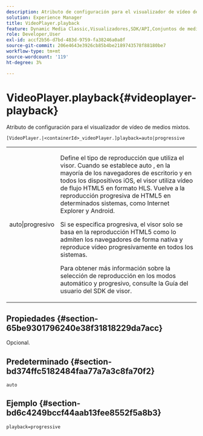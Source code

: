 ```yaml
---
description: Atributo de configuración para el visualizador de vídeo de medios mixtos.
solution: Experience Manager
title: VideoPlayer.playback
feature: Dynamic Media Classic,Visualizadores,SDK/API,Conjuntos de medios mixtos
role: Developer,User
exl-id: accf2b56-d7bd-483d-9759-fa38246a0a8f
source-git-commit: 206e4643e3926cb85b4be2189743578f88180be7
workflow-type: tm+mt
source-wordcount: '119'
ht-degree: 3%

---
```


# VideoPlayer.playback{#videoplayer-playback}

Atributo de configuración para el visualizador de vídeo de medios mixtos.

`[VideoPlayer.|<containerId>_videoPlayer.]playback=auto|progressive`

<table id="table_27B4B2DDD44D4D1CB46DD1906A92B2FD"> 
 <tbody> 
  <tr> 
   <td colname="col1"> <p> <span class="codeph"> auto|progresivo</span> </p> </td> 
   <td colname="col2"> <p> Define el tipo de reproducción que utiliza el visor. Cuando se establece <span class="codeph"> auto</span> , en la mayoría de los navegadores de escritorio y en todos los dispositivos iOS, el visor utiliza vídeo de flujo HTML5 en formato HLS. Vuelve a la reproducción progresiva de HTML5 en determinados sistemas, como Internet Explorer y Android. </p> <p>Si se especifica <span class="codeph"> progresiva</span>, el visor solo se basa en la reproducción HTML5 como lo admiten los navegadores de forma nativa y reproduce vídeo progresivamente en todos los sistemas. </p> <p>Para obtener más información sobre la selección de reproducción en los modos automático y progresivo, consulte la Guía del usuario del SDK de visor. </p> </td> 
  </tr> 
 </tbody> 
</table>

## Propiedades {#section-65be9301796240e38f31818229da7acc}

Opcional.

## Predeterminado {#section-bd374ffc5182484faa77a7a3c8fa70f2}

`auto`

## Ejemplo {#section-bd6c4249bccf44aab13fee8552f5a8b3}

`playback=progressive`
